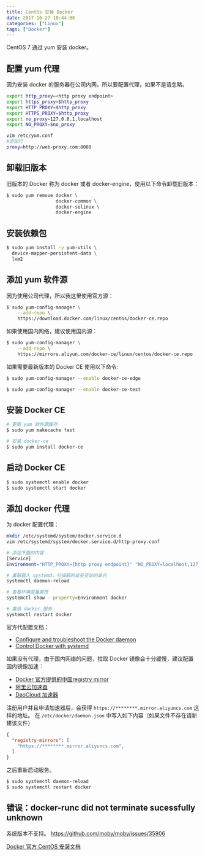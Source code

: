 ```yaml
---
title: CentOs 安装 Docker
date: 2017-10-27 10:44:08
categories: ["Linux"]
tags: ["Docker"]
---
```

CentOS 7 通过 yum 安装 docker。

<!-- more -->

## 配置 yum 代理
因为安装 docker 的服务器在公司内网，所以要配置代理，如果不是请忽略。
``` bash
export http_proxy=<http proxy endpoint>
export https_proxy=$http_proxy
export HTTP_PROXY=$http_proxy
export HTTPS_PROXY=$http_proxy
export no_proxy=127.0.0.1,localhost
export NO_PROXY=$no_proxy

vim /etc/yum.conf
#添加行
proxy=http://web-proxy.com:8080
```

## 卸载旧版本
旧版本的 Docker 称为 docker 或者 docker-engine，使用以下命令卸载旧版本：
``` bash
$ sudo yum remove docker \
                  docker-common \
                  docker-selinux \
                  docker-engine
```

## 安装依赖包
``` bash
$ sudo yum install -y yum-utils \
  device-mapper-persistent-data \
  lvm2
```

## 添加 yum 软件源
因为使用公司代理，所以我这里使用官方源：
``` bash
$ sudo yum-config-manager \
    --add-repo \
    https://download.docker.com/linux/centos/docker-ce.repo
```

如果使用国内网络，建议使用国内源：
``` bash
$ sudo yum-config-manager \
    --add-repo \
    https://mirrors.aliyun.com/docker-ce/linux/centos/docker-ce.repo
```

如果需要最新版本的 Docker CE 使用以下命令:
``` bash
$ sudo yum-config-manager --enable docker-ce-edge

$ sudo yum-config-manager --enable docker-ce-test
```

## 安装 Docker CE
``` bash
# 更新 yum 软件源缓存
$ sudo yum makecache fast

# 安装 docker-ce
$ sudo yum install docker-ce
```

## 启动 Docker CE
``` bash
$ sudo systemctl enable docker
$ sudo systemctl start docker
```

## 添加 docker 代理
为 docker 配置代理：
``` bash
mkdir /etc/systemd/system/docker.service.d
vim /etc/systemd/system/docker.service.d/http-proxy.conf

# 添加下面的内容
[Service]
Environment="HTTP_PROXY={http proxy endpoint}" "NO_PROXY=localhost,127.0.0.1,docker-registry.somecorporation.com"

# 重新载入 systemd，扫描新的或有变动的单元
systemctl daemon-reload

# 查看环境变量属性
systemctl show --property=Environment docker

# 重启 docker 服务
systemctl restart docker
```

官方代配置文档：
- [Configure and troubleshoot the Docker daemon](https://docs.docker.com/config/daemon/)
- [Control Docker with systemd](https://docs.docker.com/config/daemon/systemd/)

如果没有代理，由于国内网络的问题，拉取 Docker 镜像会十分缓慢，建议配置 国内镜像加速：

- [Docker 官方提供的中国registry mirror]()
- [阿里云加速器]()
- [DaoCloud 加速器]()

注册用户并且申请加速器后，会获得 `https://********.mirror.aliyuncs.com` 这样的地址。
在 `/etc/docker/daemon.json` 中写入如下内容（如果文件不存在请新建该文件）

```json
{
  "registry-mirrors": [
    "https://********.mirror.aliyuncs.com",
  ]
}
```

之后重新启动服务。

```bash
$ sudo systemctl daemon-reload
$ sudo systemctl restart docker
```

## 错误：docker-runc did not terminate sucessfully unknown

系统版本不支持。
<https://github.com/moby/moby/issues/35906>

[Docker 官方 CentOS 安装文档](https://docs.docker.com/engine/installation/linux/docker-ce/centos/)